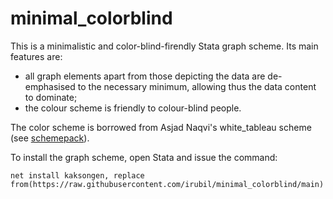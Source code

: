 # minimal_colorblind
This is a minimalistic and color-blind-firendly Stata graph scheme.
Its main features are:
* all graph elements apart from those depicting the data are de-emphasised to the necessary minimum, allowing thus the data content to dominate;
* the colour scheme is friendly to colour-blind people.

The color scheme is borrowed from Asjad Naqvi's white_tableau scheme (see [schemepack](https://github.com/asjadnaqvi/stata-schemepack/blob/main/README.md)).

To install the graph scheme, open Stata and issue the command:

``net install kaksongen, replace from(https://raw.githubusercontent.com/irubil/minimal_colorblind/main)``
